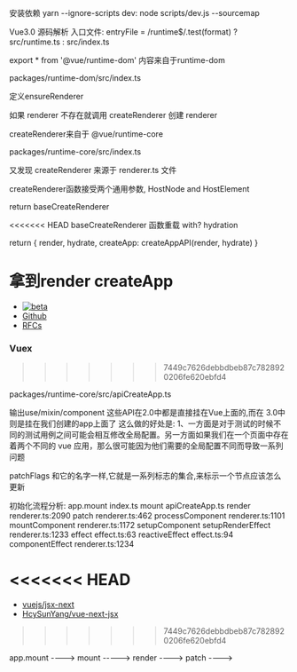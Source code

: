 安装依赖
yarn --ignore-scripts
dev: node scripts/dev.js --sourcemap

Vue3.0 源码解析
入口文件: entryFile = /runtime$/.test(format) ? src/runtime.ts : src/index.ts

export * from '@vue/runtime-dom' 内容来自于runtime-dom

packages/runtime-dom/src/index.ts

定义ensureRenderer

如果 renderer 不存在就调用 createRenderer 创建 renderer

createRenderer来自于 @vue/runtime-core

packages/runtime-core/src/index.ts

又发现 createRenderer 来源于 renderer.ts 文件

createRenderer函数接受两个通用参数, HostNode and HostElement

return baseCreateRenderer

<<<<<<< HEAD
baseCreateRenderer 函数重载 with? hydration

return { render, hydrate, createApp: createAppAPI(render, hydrate) }

拿到render createApp
=======
- [![beta](https://img.shields.io/npm/v/vue-router/next.svg)](https://www.npmjs.com/package/vue-router/v/next)
- [Github](https://github.com/vuejs/vue-router-next)
- [RFCs](https://github.com/vuejs/rfcs/pulls?q=is%3Apr+is%3Amerged+label%3Arouter)

### Vuex
>>>>>>> 7449c7626debbdbeb87c7828920206fe620ebfd4

packages/runtime-core/src/apiCreateApp.ts

输出use/mixin/component 这些API在2.0中都是直接挂在Vue上面的,而在 3.0中 则是挂在我们创建的app上面了 这么做的好处是: 1、一方面是对于测试的时候不同的测试用例之间可能会相互修改全局配置。另一方面如果我们在一个页面中存在着两个不同的 vue 应用，那么很可能因为他们需要的全局配置不同而导致一系列问题

patchFlags 和它的名字一样,它就是一系列标志的集合,来标示一个节点应该怎么更新



初始化流程分析:
app.mount                   index.ts
mount                       apiCreateApp.ts
render                      renderer.ts:2090
patch                       renderer.ts:462
processComponent            renderer.ts:1101
mountComponent              renderer.ts:1172
setupComponent
setupRenderEffect           renderer.ts:1233
effect                      effect.ts:63
reactiveEffect              effect.ts:94
componentEffect             renderer.ts:1234

<<<<<<< HEAD
=======
- [vuejs/jsx-next](https://github.com/vuejs/jsx-next)
- [HcySunYang/vue-next-jsx](https://github.com/HcySunYang/vue-next-jsx)
>>>>>>> 7449c7626debbdbeb87c7828920206fe620ebfd4

app.mount ----> mount -----> render ----> patch ----> 